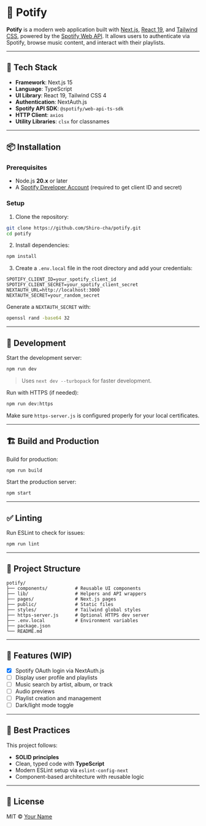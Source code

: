 

# 🎵 Potify

**Potify** is a modern web application built with [Next.js](https://nextjs.org/), [React 19](https://react.dev/), and [Tailwind CSS](https://tailwindcss.com/), powered by the [Spotify Web API](https://developer.spotify.com/documentation/web-api/). It allows users to authenticate via Spotify, browse music content, and interact with their playlists.

---

## 🚀 Tech Stack

- **Framework**: Next.js 15
- **Language**: TypeScript
- **UI Library**: React 19, Tailwind CSS 4
- **Authentication**: NextAuth.js
- **Spotify API SDK**: `@spotify/web-api-ts-sdk`
- **HTTP Client**: `axios`
- **Utility Libraries**: `clsx` for classnames

---

## 📦 Installation

### Prerequisites

- Node.js **20.x** or later
- A [Spotify Developer Account](https://developer.spotify.com/dashboard/applications) (required to get client ID and secret)

### Setup

1. Clone the repository:

```bash
git clone https://github.com/Shiro-cha/potify.git
cd potify
```

2. Install dependencies:

```bash
npm install
```

3. Create a `.env.local` file in the root directory and add your credentials:

```env
SPOTIFY_CLIENT_ID=your_spotify_client_id
SPOTIFY_CLIENT_SECRET=your_spotify_client_secret
NEXTAUTH_URL=http://localhost:3000
NEXTAUTH_SECRET=your_random_secret
```

Generate a `NEXTAUTH_SECRET` with:

```bash
openssl rand -base64 32
```

---

## 🧪 Development

Start the development server:

```bash
npm run dev
```

> Uses `next dev --turbopack` for faster development.

Run with HTTPS (if needed):

```bash
npm run dev:https
```

Make sure `https-server.js` is configured properly for your local certificates.

---

## 🏗️ Build and Production

Build for production:

```bash
npm run build
```

Start the production server:

```bash
npm start
```

---

## ✅ Linting

Run ESLint to check for issues:

```bash
npm run lint
```

---

## 📁 Project Structure

```
potify/
├── components/          # Reusable UI components
├── lib/                 # Helpers and API wrappers
├── pages/               # Next.js pages
├── public/              # Static files
├── styles/              # Tailwind global styles
├── https-server.js      # Optional HTTPS dev server
├── .env.local           # Environment variables
├── package.json
└── README.md
```

---

## 🧰 Features (WIP)

- [x] Spotify OAuth login via NextAuth.js
- [ ] Display user profile and playlists
- [ ] Music search by artist, album, or track
- [ ] Audio previews
- [ ] Playlist creation and management
- [ ] Dark/light mode toggle

---

## 🧠 Best Practices

This project follows:

- **SOLID principles**
- Clean, typed code with **TypeScript**
- Modern ESLint setup via `eslint-config-next`
- Component-based architecture with reusable logic

---

## 🧾 License

MIT © [Your Name](https://github.com/your-username)
